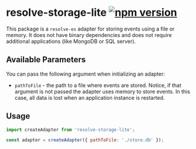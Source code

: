 # **resolve-storage-lite** [![npm version](https://badge.fury.io/js/resolve-storage-lite.svg)](https://badge.fury.io/js/resolve-storage-lite)

This package is a `resolve-es` adapter for storing events using a file or memory. It does not have binary dependencies and does not require additional applications (like MongoDB or SQL server).

## Available Parameters
You can pass the following argument when initializing an adapter:
* `pathToFile` - the path to a file where events are stored. Notice, if that argument is not passed the adapter uses memory to store events. In this case, all data is lost when an application instance is restarted.

## Usage

```js
import createAdapter from 'resolve-storage-lite';

const adapter = createAdapter({ pathToFile: './store.db' });
```
